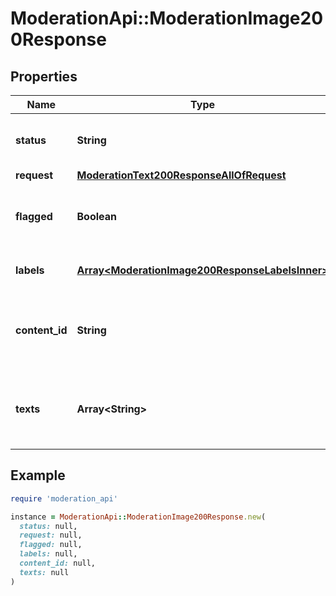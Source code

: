 # ModerationApi::ModerationImage200Response

## Properties

| Name | Type | Description | Notes |
| ---- | ---- | ----------- | ----- |
| **status** | **String** | Success if the request was successful |  |
| **request** | [**ModerationText200ResponseAllOfRequest**](ModerationText200ResponseAllOfRequest.md) |  |  |
| **flagged** | **Boolean** | Whether the content was flagged by any models |  |
| **labels** | [**Array&lt;ModerationImage200ResponseLabelsInner&gt;**](ModerationImage200ResponseLabelsInner.md) | The scores of each label |  |
| **content_id** | **String** | The ID of the content. Only returned if the content was stored. | [optional] |
| **texts** | **Array&lt;String&gt;** | The texts found in the image, if the image text model is enabled | [optional] |

## Example

```ruby
require 'moderation_api'

instance = ModerationApi::ModerationImage200Response.new(
  status: null,
  request: null,
  flagged: null,
  labels: null,
  content_id: null,
  texts: null
)
```

